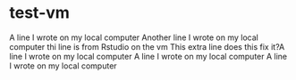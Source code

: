 # test-vm
A line I wrote on my local computer
Another line I wrote on my local computer
thi line is from Rstudio on the vm
This extra line 
does this fix it?A line I wrote on my local computer
A line I wrote on my local computer
A line I wrote on my local computer
